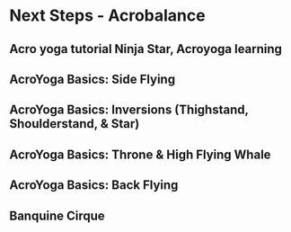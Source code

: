 # Next Steps - Acrobalance

## Acro yoga tutorial Ninja Star, Acroyoga learning

[](https://www.youtube.com/watch?v=bvkHU4raLfI)

## AcroYoga Basics: Side Flying

[](https://www.youtube.com/watch?v=_vIqVAhLTCk)

## AcroYoga Basics: Inversions (Thighstand, Shoulderstand, & Star)

[](https://www.youtube.com/watch?v=0g3JzS5ctOU)

## AcroYoga Basics: Throne & High Flying Whale

[](https://www.youtube.com/watch?v=0cMQEYdvJ7A)

## AcroYoga Basics: Back Flying

[](https://www.youtube.com/watch?v=8ciuVrIxF9o)

## Banquine Cirque

[](https://www.youtube.com/watch?v=Q2o916DYqfQ)